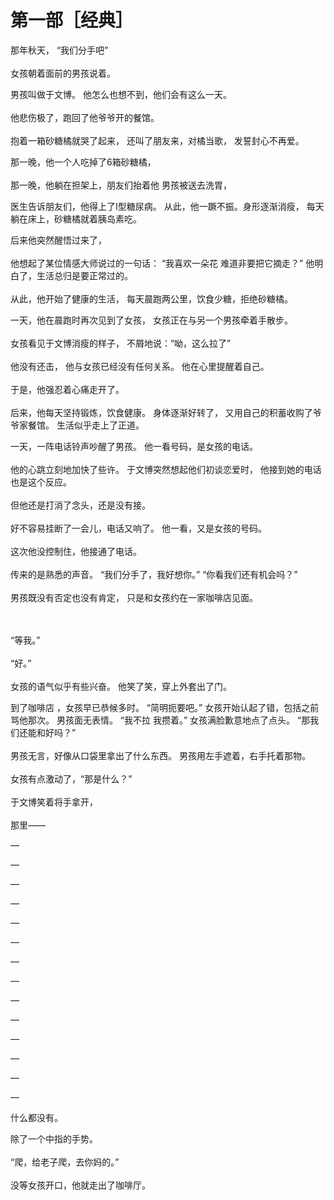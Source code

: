 # 第一部［经典］

那年秋天，
“我们分手吧”
<br><br>
女孩朝着面前的男孩说着。


男孩叫做于文博。
他怎么也想不到，他们会有这么一天。
<br><br>
他悲伤极了，跑回了他爷爷开的餐馆。
<br><br>
抱着一箱砂糖橘就哭了起来，
还叫了朋友来，对橘当歌，
发誓封心不再爱。


那一晚，他一个人吃掉了6箱砂糖橘，
<br><br>
那一晚，他躺在担架上，朋友们抬着他
男孩被送去洗胃，


医生告诉朋友们，他得上了I型糖尿病。
从此，他一蹶不振。身形逐渐消瘦，
每天躺在床上，砂糖橘就着胰岛素吃。


后来他突然醒悟过来了，
<br><br>
他想起了某位情感大师说过的一句话：
“我喜欢一朵花 难道非要把它摘走？”
他明白了，生活总归是要正常过的。
<br><br>
从此，他开始了健康的生活，
每天晨跑两公里，饮食少糖，拒绝砂糖橘。


一天，他在晨跑时再次见到了女孩，
女孩正在与另一个男孩牵着手散步。
<br><br>
女孩看见于文博消瘦的样子，
不屑地说：“呦，这么拉了”
<br><br>
他没有还击，
他与女孩已经没有任何关系。
他在心里提醒着自己。
<br><br>
于是，他强忍着心痛走开了。
<br><br>
后来，他每天坚持锻炼，饮食健康。
身体逐渐好转了，
又用自己的积蓄收购了爷爷家餐馆。
生活似乎走上了正道。


一天，一阵电话铃声吵醒了男孩。
他一看号码，是女孩的电话。
<br><br>
他的心跳立刻地加快了些许。
于文博突然想起他们初谈恋爱时，
他接到她的电话也是这个反应。
<br><br>
但他还是打消了念头，还是没有接。
<br><br>
好不容易挂断了一会儿，电话又响了。
他一看，又是女孩的号码。
<br><br>
这次他没控制住，他接通了电话。
<br><br>
传来的是熟悉的声音。
“我们分手了，我好想你。”
“你看我们还有机会吗？”
<br><br>
男孩既没有否定也没有肯定，
只是和女孩约在一家咖啡店见面。

<br><br>
“等我。”
<br><br>
“好。”
<br><br>
女孩的语气似乎有些兴奋。
他笑了笑，穿上外套出了门。


到了咖啡店 ，女孩早已恭候多时。
“简明扼要吧。”
女孩开始认起了错，包括之前骂他那次。
男孩面无表情。
“我不拉 我攒着。”
女孩满脸歉意地点了点头。
“那我们还能和好吗？”
<br><br>
男孩无言，好像从口袋里拿出了什么东西。
男孩用左手遮着，右手托着那物。
<br><br>
女孩有点激动了，“那是什么？”
<br><br>
于文博笑着将手拿开，
<br><br>
那里——

—

—

—

—

—

—

—

—

—

—

—

—

—

—


什么都没有。


除了一个中指的手势。
<br><br>
“爬，给老子爬，去你妈的。”
<br><br>
没等女孩开口，他就走出了咖啡厅。

